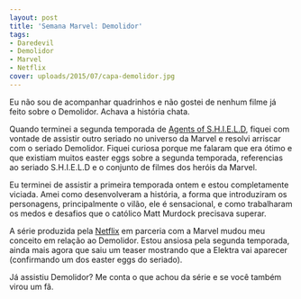 ```yaml
---
layout: post
title: 'Semana Marvel: Demolidor'
tags:
- Daredevil
- Demolidor
- Marvel
- Netflix
cover: uploads/2015/07/capa-demolidor.jpg
---
```


Eu não sou de acompanhar quadrinhos e não gostei de nenhum filme já feito sobre o Demolidor. Achava a história chata.

Quando terminei a segunda temporada de <a href="{{ site.baseUrl }}/semana-marvel-agents-of-s-h-i-e-l-d/">Agents of S.H.I.E.L.D</a>, fiquei com vontade de assistir outro seriado no universo da Marvel e resolvi arriscar com o seriado Demolidor. Fiquei curiosa porque me falaram que era ótimo e que existiam muitos easter eggs sobre a segunda temporada, referencias ao seriado S.H.I.E.L.D e o conjunto de filmes dos heróis da Marvel.

Eu terminei de assistir a primeira temporada ontem e estou completamente viciada. Amei como desenvolveram a história, a forma que introduziram os personagens, principalmente o vilão, ele é sensacional, e como trabalharam os medos e desafios que o católico Matt Murdock precisava superar.

A série produzida pela <a href="http://www.netflix.com/">Netflix</a> em parceria com a Marvel mudou meu conceito em relação ao Demolidor. Estou ansiosa pela segunda temporada, ainda mais agora que saiu um teaser mostrando que a Elektra vai aparecer (confirmando um dos easter eggs do seriado).

Já assistiu Demolidor? Me conta o que achou da série e se você também virou um fã.
